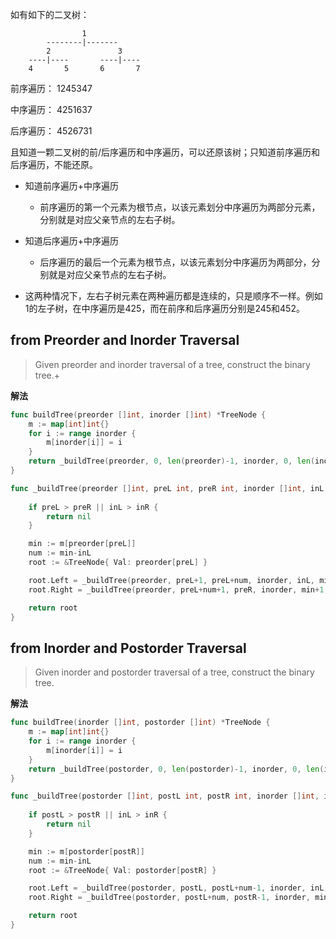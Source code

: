 
如有如下的二叉树：

```
                1
        --------|-------
        2               3
    ----|----       ----|----
    4       5       6       7
```

前序遍历： 1245347

中序遍历： 4251637

后序遍历： 4526731

且知道一颗二叉树的前/后序遍历和中序遍历，可以还原该树；只知道前序遍历和后序遍历，不能还原。

- 知道前序遍历+中序遍历

  - 前序遍历的第一个元素为根节点，以该元素划分中序遍历为两部分元素，分别就是对应父亲节点的左右子树。

- 知道后序遍历+中序遍历

  - 后序遍历的最后一个元素为根节点，以该元素划分中序遍历为两部分，分别就是对应父亲节点的左右子树。

- 这两种情况下，左右子树元素在两种遍历都是连续的，只是顺序不一样。例如1的左子树，在中序遍历是425，而在前序和后序遍历分别是245和452。

## from Preorder and Inorder Traversal

> Given preorder and inorder traversal of a tree, construct the binary tree.+

**解法**

```go
func buildTree(preorder []int, inorder []int) *TreeNode {
    m := map[int]int{}
    for i := range inorder {
        m[inorder[i]] = i
    }
    return _buildTree(preorder, 0, len(preorder)-1, inorder, 0, len(inorder)-1, m)
}

func _buildTree(preorder []int, preL int, preR int, inorder []int, inL int, inR int, m map[int]int) *TreeNode {
    
    if preL > preR || inL > inR {
        return nil
    }

    min := m[preorder[preL]]
    num := min-inL
    root := &TreeNode{ Val: preorder[preL] }

    root.Left = _buildTree(preorder, preL+1, preL+num, inorder, inL, min-1, m)
    root.Right = _buildTree(preorder, preL+num+1, preR, inorder, min+1, inR, m)

    return root
}
```

## from Inorder and Postorder Traversal

> Given inorder and postorder traversal of a tree, construct the binary tree.
  
**解法**

```go
func buildTree(inorder []int, postorder []int) *TreeNode {
    m := map[int]int{}
    for i := range inorder {
        m[inorder[i]] = i
    }
    return _buildTree(postorder, 0, len(postorder)-1, inorder, 0, len(inorder)-1, m)
}

func _buildTree(postorder []int, postL int, postR int, inorder []int, inL int, inR int, m map[int]int) *TreeNode {
    
    if postL > postR || inL > inR {
        return nil
    }

    min := m[postorder[postR]]
    num := min-inL
    root := &TreeNode{ Val: postorder[postR] }

    root.Left = _buildTree(postorder, postL, postL+num-1, inorder, inL, min-1, m)
    root.Right = _buildTree(postorder, postL+num, postR-1, inorder, min+1, inR, m)

    return root
}

```